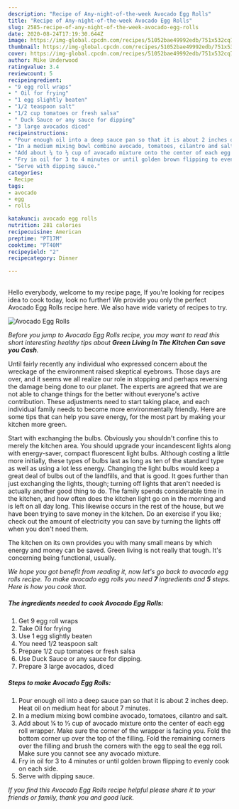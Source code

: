 ```yaml
---
description: "Recipe of Any-night-of-the-week Avocado Egg Rolls"
title: "Recipe of Any-night-of-the-week Avocado Egg Rolls"
slug: 2585-recipe-of-any-night-of-the-week-avocado-egg-rolls
date: 2020-08-24T17:19:30.644Z
image: https://img-global.cpcdn.com/recipes/51052bae49992edb/751x532cq70/avocado-egg-rolls-recipe-main-photo.jpg
thumbnail: https://img-global.cpcdn.com/recipes/51052bae49992edb/751x532cq70/avocado-egg-rolls-recipe-main-photo.jpg
cover: https://img-global.cpcdn.com/recipes/51052bae49992edb/751x532cq70/avocado-egg-rolls-recipe-main-photo.jpg
author: Mike Underwood
ratingvalue: 3.4
reviewcount: 5
recipeingredient:
- "9 egg roll wraps"
- " Oil for frying"
- "1 egg slightly beaten"
- "1/2 teaspoon salt"
- "1/2 cup tomatoes or fresh salsa"
- " Duck Sauce or any sauce for dipping"
- "3 large avocados diced"
recipeinstructions:
- "Pour enough oil into a deep sauce pan so that it is about 2 inches deep. Heat oil on medium heat for about 7 minutes."
- "In a medium mixing bowl combine avocado, tomatoes, cilantro and salt."
- "Add about ¼ to ⅓ cup of avocado mixture onto the center of each egg roll wrapper. Make sure the corner of the wrapper is facing you. Fold the bottom corner up over the top of the filling. Fold the remaining corners over the filling and brush the corners with the egg to seal the egg roll. Make sure you cannot see any avocado mixture."
- "Fry in oil for 3 to 4 minutes or until golden brown flipping to evenly cook on each side."
- "Serve with dipping sauce."
categories:
- Recipe
tags:
- avocado
- egg
- rolls

katakunci: avocado egg rolls 
nutrition: 281 calories
recipecuisine: American
preptime: "PT17M"
cooktime: "PT40M"
recipeyield: "2"
recipecategory: Dinner

---
```

<br>
Hello everybody, welcome to my recipe page, If you're looking for recipes idea to cook today, look no further! We provide you only the perfect Avocado Egg Rolls recipe here. We also have wide variety of recipes to try.
<br>


![Avocado Egg Rolls](https://img-global.cpcdn.com/recipes/51052bae49992edb/751x532cq70/avocado-egg-rolls-recipe-main-photo.jpg)

<i>Before you jump to Avocado Egg Rolls recipe, you may want to read this short interesting healthy tips about 
<strong>Green Living In The Kitchen Can save you Cash</strong>.</i>
</br>

Until fairly recently any individual who expressed concern about the wreckage of the environment raised skeptical eyebrows. Those days are over, and it seems we all realize our role in stopping and perhaps reversing the damage being done to our planet. The experts are agreed that we are not able to change things for the better without everyone's active contribution. These adjustments need to start taking place, and each individual family needs to become more environmentally friendly. Here are some tips that can help you save energy, for the most part by making your kitchen more green.

Start with exchanging the bulbs. Obviously you shouldn't confine this to merely the kitchen area. You should upgrade your incandescent lights along with energy-saver, compact fluorescent light bulbs. Although costing a little more initially, these types of bulbs last as long as ten of the standard type as well as using a lot less energy. Changing the light bulbs would keep a great deal of bulbs out of the landfills, and that is good. It goes further than just exchanging the lights, though; turning off lights that aren't needed is actually another good thing to do. The family spends considerable time in the kitchen, and how often does the kitchen light go on in the morning and is left on all day long. This likewise occurs in the rest of the house, but we have been trying to save money in the kitchen. Do an exercise if you like; check out the amount of electricity you can save by turning the lights off when you don't need them.

The kitchen on its own provides you with many small means by which energy and money can be saved. Green living is not really that tough. It's concerning being functional, usually.


<i>We hope you got benefit from reading it, now let's go back to avocado egg rolls recipe. To make avocado egg rolls you need <strong>7</strong> ingredients and <strong>5</strong> steps. Here is how you cook that.
</i>

##### The ingredients needed to cook Avocado Egg Rolls:

1. Get 9 egg roll wraps
1. Take  Oil for frying
1. Use 1 egg slightly beaten
1. You need 1/2 teaspoon salt
1. Prepare 1/2 cup tomatoes or fresh salsa
1. Use  Duck Sauce or any sauce for dipping.
1. Prepare 3 large avocados, diced


##### Steps to make Avocado Egg Rolls:

1. Pour enough oil into a deep sauce pan so that it is about 2 inches deep. Heat oil on medium heat for about 7 minutes.
1. In a medium mixing bowl combine avocado, tomatoes, cilantro and salt.
1. Add about ¼ to ⅓ cup of avocado mixture onto the center of each egg roll wrapper. Make sure the corner of the wrapper is facing you. Fold the bottom corner up over the top of the filling. Fold the remaining corners over the filling and brush the corners with the egg to seal the egg roll. Make sure you cannot see any avocado mixture.
1. Fry in oil for 3 to 4 minutes or until golden brown flipping to evenly cook on each side.
1. Serve with dipping sauce.


<i>If you find this Avocado Egg Rolls recipe helpful please share it to your friends or family, thank you and good luck.</i>
